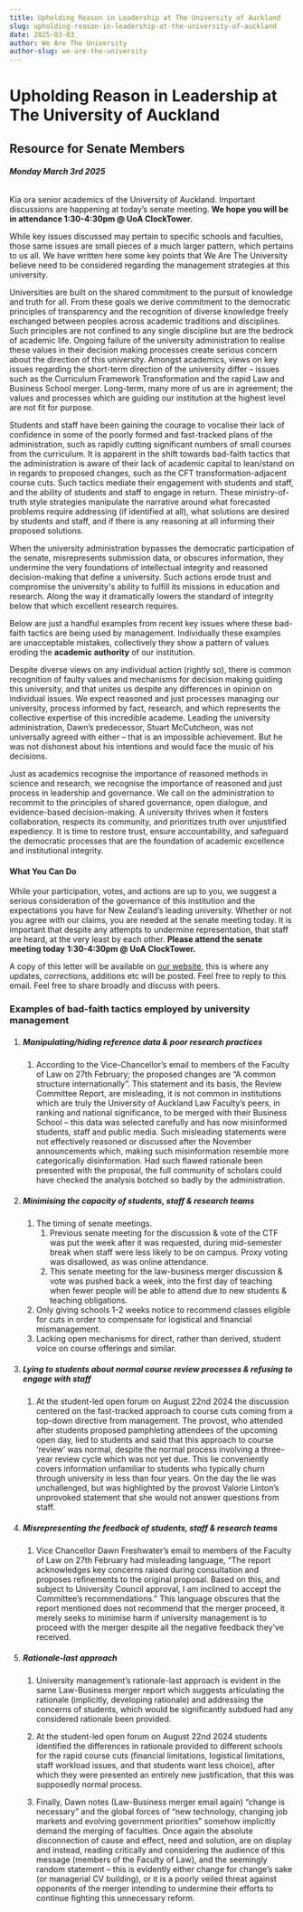 ```yaml
---
title: Upholding Reason in Leadership at The University of Auckland
slug: upholding-reason-in-leadership-at-the-university-of-auckland
date: 2025-03-03
author: We Are The University
author-slug: we-are-the-university
---
```


# **Upholding Reason in Leadership at The University of Auckland**

## **Resource for Senate Members**

###### **Monday March 3rd 2025**

Kia ora senior academics of the University of Auckland. Important discussions are happening at today’s senate meeting. **We hope you will be in attendance 1:30-4:30pm @ UoA ClockTower.** 

While key issues discussed may pertain to specific schools and faculties, those same issues are small pieces of a much larger pattern, which pertains to us all. We have written here some key points that We Are The University believe need to be considered regarding the management strategies at this university.

Universities are built on the shared commitment to the pursuit of knowledge and truth for all. From these goals we derive commitment to the democratic principles of transparency and the recognition of diverse knowledge freely exchanged between peoples across academic traditions and disciplines. Such principles are not confined to any single discipline but are the bedrock of academic life. Ongoing failure of the university administration to realise these values in their decision making processes create serious concern about the direction of this university. Amongst academics, views on key issues regarding the short-term direction of the university differ – issues such as the Curriculum Framework Transformation and the rapid Law and Business School merger. Long-term, many more of us are in agreement; the values and processes which are guiding our institution at the highest level are not fit for purpose.

Students and staff have been gaining the courage to vocalise their lack of confidence in some of the poorly formed and fast-tracked plans of the administration, such as rapidly cutting significant numbers of small courses from the curriculum. It is apparent in the shift towards bad-faith tactics that the administration is aware of their lack of academic capital to lean/stand on in regards to proposed changes, such as the CFT transformation-adjacent course cuts. Such tactics mediate their engagement with students and staff, and the ability of students and staff to engage in return. These ministry-of-truth style strategies manipulate the narrative around what forecasted problems require addressing (if identified at all), what solutions are desired by students and staff, and if there is any reasoning at all informing their proposed solutions.

When the university administration bypasses the democratic participation of the senate, misrepresents submission data, or obscures information, they undermine the very foundations of intellectual integrity and reasoned decision-making that define a university. Such actions erode trust and compromise the university's ability to fulfill its missions in education and research. Along the way it dramatically lowers the standard of integrity below that which excellent research requires.

Below are just a handful examples from recent key issues where these bad-faith tactics are being used by management. Individually these examples are unacceptable mistakes, collectively they show a pattern of values eroding the **academic authority** of our institution.

Despite diverse views on any individual action (rightly so), there is common recognition of faulty values and mechanisms for decision making guiding this university, and that unites us despite any differences in opinion on individual issues. We expect reasoned and just processes managing our university, process informed by fact, research, and which represents the collective expertise of this incredible academe. Leading the university administration, Dawn’s predecessor, Stuart McCutcheon, was not universally agreed with either – that is an impossible achievement. But he was not dishonest about his intentions and would face the music of his decisions.

Just as academics recognise the importance of reasoned methods in science and research, we recognise the importance of reasoned and just process in leadership and governance. We call on the administration to recommit to the principles of shared governance, open dialogue, and evidence-based decision-making. A university thrives when it fosters collaboration, respects its community, and prioritizes truth over unjustified expediency. It is time to restore trust, ensure accountability, and safeguard the democratic processes that are the foundation of academic excellence and institutional integrity.

#### **What You Can Do**

While your participation, votes, and actions are up to you, we suggest a serious consideration of the governance of this institution and the expectations you have for New Zealand’s leading university. Whether or not you agree with our claims, you are needed at the senate meeting today. It is important that despite any attempts to undermine representation, that staff are heard, at the very least by each other. **Please attend the senate meeting today** **1:30-4:30pm @ UoA ClockTower.**

A copy of this letter will be available on [our website](http://wearetheuniversity.org/blog/2025/03/03/upholding-reason-in-leadership-at-the-university-of-auckland), this is where any updates, corrections, additions etc will be posted. Feel free to reply to this email. Feel free to share broadly and discuss with peers.

### **Examples of bad-faith tactics employed by university management**

1. ##### **Manipulating/hiding reference data & poor research practices**

   1. According to the Vice-Chancellor’s email to members of the Faculty of Law on 27th February; the proposed changes are “A common structure internationally”. This statement and its basis, the Review Committee Report, are misleading, it is not common in institutions which are truly the University of Auckland Law Faculty’s peers, in ranking and national significance, to be merged with their Business School – this data was selected carefully and has now misinformed students, staff and public media. Such misleading statements were not effectively reasoned or discussed after the November announcements which, making such misinformation resemble more categorically disinformation. Had such flawed rationale been presented with the proposal, the full community of scholars could have checked the analysis botched so badly by the administration.

1. ##### **Minimising the capacity of students, staff & research teams**

   1. The timing of senate meetings.  
      1. Previous senate meeting for the discussion & vote of the CTF was put the week after it was requested, during mid-semester break when staff were less likely to be on campus. Proxy voting was disallowed, as was online attendance.  
      2. This senate meeting for the law-business merger discussion & vote was pushed back a week, into the first day of teaching when fewer people will be able to attend due to new students & teaching obligations.  
   2. Only giving schools 1-2 weeks notice to recommend classes eligible for cuts in order to compensate for logistical and financial mismanagement.  
   3. Lacking open mechanisms for direct, rather than derived, student voice on course offerings and similar.

2. ##### **Lying to students about normal course review processes & refusing to engage with staff**

   1. At the student-led open forum on August 22nd 2024 the discussion centered on the fast-tracked approach to course cuts coming from a top-down directive from management. The provost, who attended after students proposed pamphleting attendees of the upcoming open day, lied to students and said that this approach to course ‘review’ was normal, despite the normal process involving a three-year review cycle which was not yet due. This lie conveniently covers information unfamiliar to students who typically churn through university in less than four years. On the day the lie was unchallenged, but was highlighted by the provost Valorie Linton’s unprovoked statement that she would not answer questions from staff.

3. ##### **Misrepresenting the feedback of students, staff & research teams**

   1. Vice Chancellor Dawn Freshwater’s email to members of the Faculty of Law on 27th February had misleading language, “The report acknowledges key concerns raised during consultation and proposes refinements to the original proposal. Based on this, and subject to University Council approval, I am inclined to accept the Committee’s recommendations.” This language obscures that the report mentioned does not recommend that the merger proceed, it merely seeks to minimise harm if university management is to proceed with the merger despite all the negative feedback they’ve received. 

4. ##### **Rationale-last approach**

   1. University management’s rationale-last approach is evident in the same Law-Business merger report which suggests articulating the rationale (implicitly, developing rationale) and addressing the concerns of students, which would be significantly subdued had any considered rationale been provided.

   2. At the student-led open forum on August 22nd 2024 students identified the differences in rationale provided to different schools for the rapid course cuts (financial limitations, logistical limitations, staff workload issues, and that students want less choice), after which they were presented an entirely new justification, that this was supposedly normal process.  
   3. Finally, Dawn notes (Law-Business merger email again) “change is necessary” and the global forces of “new technology, changing job markets and evolving government priorities” somehow implicitly demand the merging of faculties. Once again the absolute disconnection of cause and effect, need and solution, are on display and instead, reading critically and considering the audience of this message (members of the Faculty of Law), and the seemingly random statement – this is evidently either change for change’s sake (or managerial CV building), or it is a poorly veiled threat against opponents of the merger intending to undermine their efforts to continue fighting this unnecessary reform.